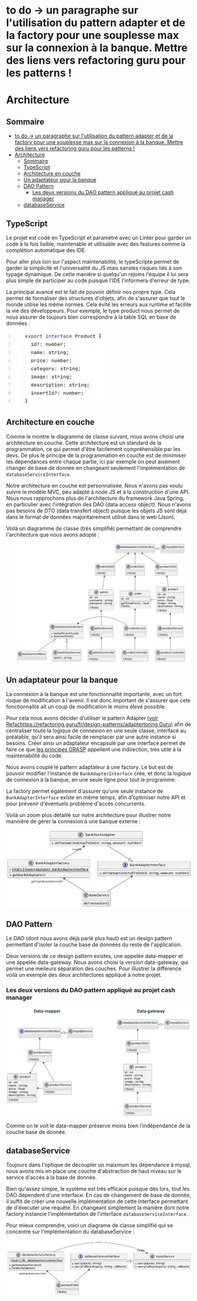 # to do -> un paragraphe sur l'utilisation du pattern adapter et de la factory pour une souplesse max sur la connexion à la banque. Mettre des liens vers refactoring guru pour les patterns !

# Architecture

## Sommaire
<!-- TOC -->
* [to do -> un paragraphe sur l'utilisation du pattern adapter et de la factory pour une souplesse max sur la connexion à la banque. Mettre des liens vers refactoring guru pour les patterns !](#to-do---un-paragraphe-sur-lutilisation-du-pattern-adapter-et-de-la-factory-pour-une-souplesse-max-sur-la-connexion-à-la-banque-mettre-des-liens-vers-refactoring-guru-pour-les-patterns-)
* [Architecture](#architecture)
  * [Sommaire](#sommaire)
  * [TypeScript](#typescript)
  * [Architecture en couche](#architecture-en-couche)
  * [Un adaptateur pour la banque](#un-adaptateur-pour-la-banque)
  * [DAO Pattern](#dao-pattern)
    * [Les deux versions du DAO pattern appliqué au projet cash manager](#les-deux-versions-du-dao-pattern-appliqué-au-projet-cash-manager)
  * [databaseService](#databaseservice)
<!-- TOC -->

## TypeScript

Le projet est codé en TypeScript et paramétré avec un Linter pour garder un code à la fois lisible, maintenable et utilisable avec des features comme la complétion automatique des IDE.

Pour aller plus loin sur l'aspect maintenabilité, le typeScripte permet de garder la simplicité et l'universalité du JS mais sansles risques liés à son typage dynamique.
De cette manière si quelqu'un rejoins l'équipe il lui sera plus simple de participer au code puisque l'IDE l'informera d'erreur de type.

La principal avancé est le fait de pouvoir définir nos propre type. Cela permet de formaliser des structures d'objets, afin de s'assurer que tout le monde utilise les même normes. Cela évité les erreurs aux runtime et facilite la vie des développeurs.
Pour exemple, le type product nous permet de nous assurer de toujours bien correspondre à la table SQL en base de données :

![typage.png](img/typage.png)

## Architecture en couche

Comme le montre le diagramme de classe suivant, nous avons choisi une architecture en couche.
Cette architecture est un standard de la programmation, ce qui permet d'être facilement compréhensible par les devs.
De plus le principe de la programmation en couche est de minimiser les dépendances entre chaque partie, ici par exemple on peut aisément changer de base de donnée en changeant seulement l'implémentation de `databaseServiceInterface`.

Notre architecture en couche est personnalisée.
Nous n'avons pas voulu suivre le modèle MVC, peu adapté à node JS et à la construction d'une API.
Nous nous rapprochons plus de l'architecture du framework Java Spring, en particulier avec l'intégration des DAO (data access object).
Nous n'avons pas besoins de DTO (data transfert object) puisque les objets JS sont déjà dans le format de données majoritairement utilisé dans le web (Json).

Voilà un diagramme de classe (très simplifié) permettant de comprendre l'architecture que nous avons adopté : 

![classDiagram.png](img/uml/classDiagram.png)

## Un adaptateur pour la banque

La connexion à la banque est une fonctionnalité importante, avec un fort risque de modification à l'avenir.
Il est donc important de s'assurer que cete fonctionnalité ait un coup de modification le moins élevé possible.

Pour cela nous avons décider d'utiliser le pattern Adapter [(voir Refachttps://refactoring.guru/fr/design-patterns/adaptertoring Guru)](https://refactoring.guru/fr/design-patterns/adapter)
afin de centraliser toute la logique de connexion en une seule classe, interfacé au préalable, qu'il sera ainsi facile de remplacer par une autre instance si besoins.
Créer ainsi un adaptateur encapsulé par une interface permet de faire ce que [les principes GRASP](https://fr.wikipedia.org/wiki/GRASP_(programmation)#Indirection) appellent une indirection, très utile à la maintenabilité du code.

Nous avons couplé le pattern adaptateur à une factory.
Le but est de pouvoir modifier l'instance de `BankAdapterInterface` crée, et donc la logique de connexion à la banque, en une seule ligne pour tout le programme.

La factory permet également d'assurer qu'une seule instance de `BankAdapterInterface` existe en même temps, afin d'optimiser notre API et pour prévenir d'éventuels problème d'accès concurrents.

Voilà un zoom plus détaillé sur notre architecture pour illustrer notre mannière de gérer la connexion à une banque externe :

![bankAdapter.png](img/uml/bankAdapter.png)

## DAO Pattern

Le DAO (dont nous avons déjà parlé plus haut) est un design pattern permettant d'isoler la couche base de données du reste de l'application.


Deux versions de ce design pattern existes, une appelée data-mapper et une appelée data-gateway.
Nous avons choisi la version data-gateway, qui permet une meileurs séparation des couches.
Pour illustrer la différence voilà un exemple des deux architectures appliqué à notre projet.

### Les deux versions du DAO pattern appliqué au projet cash manager

![DAO-pattern-diagram.png](img/uml/DAO-pattern-diagram.png)

Comme on le voit le data-mapper préserve moins bien l'indépendance de la couche base de donnée.

## databaseService

Toujours dans l'optique de découpler un maixmum les dépendance à mysql, nous avons mis en place une couche d'abstraction de haut niveau sur le service d'accès à la base de donnée.

Bien qu'assez simple, le système est très efficace puisque dès lors, tout les DAO dépendent d'une interface.
En cas de changement de base de donnée, il suffit de créer une nouvelle implémentation de cette interface permettant de d'éxecuter une requête.
En changeant simplement la manière dont notre factory instancie l'implémentation de l'interface `databaseServiceInterface`.

Pour mieux comprendre, voici un diagrame de classe simplifié qui se concentre sur l'implémentation du databaseService :

![databaseService.png](img/uml/databaseService.png)